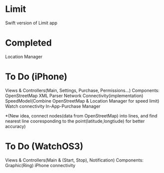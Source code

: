# Limit
Swift version of Limit app

# Completed
Location Manager

# To Do (iPhone)
Views & Controllers(Main, Settings, Purchase, Permissions...)
Components:
  OpenStreetMap XML Parser
  Network Connectivity(implementation)
  SpeedModel(Combine OpenStreetMap & Location Manager for speed limit)
  Watch connectivity
  In-App-Purchase Manager
  
  *(New idea, connect nodes(data from OpenStreetMap) into lines, and find nearest line cooresponding to the point(latitude,longtiude) for better accuracy)

# To Do (WatchOS3)
Views & Controllers(Main & (Start, Stop), Notification)
Components:
  Graphic(Ring)
  iPhone connectivity
